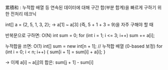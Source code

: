 累積和 : 누적합
배열 등 연속된 데이터에 대해
구간 합(부분 합계)을 빠르게 구하기 위한 전처리 테크닉

int[] a = {2, 5, 1, 3, 2};
-> a[1] ~ a[3] (즉, 5 + 1 + 3 = 9)을 자주 구해야 할 때

반복문으로 구하면: O(N)
int sum = 0;
for (int i = 1; i <= 3; i++) sum += a[i];

누적합을 쓰면: O(1)
int[] sum = new int[n + 1]; // 누적합 배열 (0-based 보정)
for (int i = 0; i < n; i++) {
    sum[i + 1] = sum[i] + a[i];
}

→ 이제 a[i] ~ a[j]의 합은:
sum[j + 1] - sum[i]
